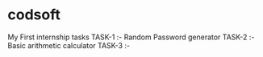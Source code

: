 # codsoft
My First internship tasks
TASK-1 :- Random Password generator
TASK-2 :- Basic arithmetic calculator 
TASK-3 :- 
